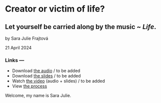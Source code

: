 # Creator or victim of life? 
## Let yourself be carried along by the music ~ _Life_. ## 


by Sara Julie Frajtová

21 April 2024

### Links —
- Download [the audio](…) <!-- Optional audio-only — think podcast. --> / to be added
- Download [the slides](assets/surname-title-slides.pdf) <!-- Link to your slides: PDF, Figma, etc. --> / to be added
- Watch [the video](…) (audio + slides) / to be added
- View [the process](process.md) <!-- Preparation, show and tell your process; think, case study. -->

Welcome,
my name is Sara Julie.
